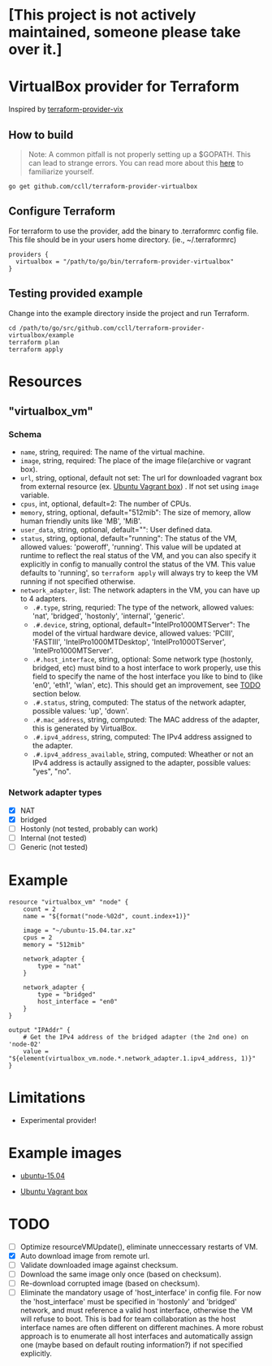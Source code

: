 # **[This project is not actively maintained, someone please take over it.]**

# VirtualBox provider for Terraform

Inspired by [terraform-provider-vix](https://github.com/hooklift/terraform-provider-vix)

## How to build

> Note: A common pitfall is not properly setting up a $GOPATH. This can lead to strange errors. You can read more about this [here][70b8945d]
>  to familiarize yourself.

[70b8945d]: https://golang.org/doc/code.html "GoLang dev basics"

    go get github.com/ccll/terraform-provider-virtualbox

## Configure Terraform

For terraform to use the provider, add the binary to .terraformrc config file.  This file should be in your users home directory. (ie., ~/.terraformrc)

    providers {
      virtualbox = "/path/to/go/bin/terraform-provider-virtualbox"
    }

## Testing provided example

Change into the example directory inside the project and run Terraform.

    cd /path/to/go/src/github.com/ccll/terraform-provider-virtualbox/example
    terraform plan
    terraform apply

# Resources

## "virtualbox_vm"

### Schema

-   `name`, string, required: The name of the virtual machine.
-   `image`, string, required: The place  of the image file(archive or vagrant box).
-   `url`, string, optional, default not set: The url for downloaded vagrant box from external resource (ex. [Ubuntu Vagrant box](https://atlas.hashicorp.com/ubuntu/boxes/trusty64/versions/14.04/providers/virtualbox.box])) . If not set using `image` variable.
-   `cpus`, int, optional, default=2: The number of CPUs.
-   `memory`, string, optional, default="512mib": The size of memory, allow human friendly units like 'MB', 'MiB'.
-   `user_data`, string, optional, default="": User defined data.
-   `status`, string, optional, default="running": The status of the VM, allowed values: 'poweroff', 'running'. This value will be updated at runtime to reflect the real status of the VM, and you can also specify it explicitly in config to manually control the status of the VM. This value defaults to 'running', so `terraform apply` will always try to keep the VM running if not specified otherwise.
-   `network_adapter`, list: The network adapters in the VM, you can have up to 4 adapters.
    -   `.#.type`, string, requried: The type of the network, allowed values: 'nat', 'bridged', 'hostonly', 'internal', 'generic'.
    -   `.#.device`, string, optional, default="IntelPro1000MTServer": The model of the virtual hardware device, allowed values: 'PCIII', 'FASTIII', 'IntelPro1000MTDesktop', 'IntelPro1000TServer', 'IntelPro1000MTServer'.
    -   `.#.host_interface`, string, optional: Some network type (hostonly, bridged, etc) must bind to a host interface to work properly, use this field to specify the name of the host interface you like to bind to (like 'en0', 'eth1', 'wlan', etc). This should get an improvement, see [TODO](#todo) section below.
    -   `.#.status`, string, computed: The status of the network adapter, possible values: 'up', 'down'.
    -   `.#.mac_address`, string, computed: The MAC address of the adapter, this is generated by VirtualBox.
    -   `.#.ipv4_address`, string, computed: The IPv4 address assigned to the adapter.
    -   `.#.ipv4_address_available`, string, computed: Wheather or not an IPv4 address is actaully assigned to the adapter, possible values: "yes", "no".

### Network adapter types

-   [x] NAT
-   [x] bridged
-   [ ] Hostonly  (not tested, probably can work)
-   [ ] Internal  (not tested)
-   [ ] Generic  (not tested)

# Example

    resource "virtualbox_vm" "node" {
        count = 2
        name = "${format("node-%02d", count.index+1)}"

        image = "~/ubuntu-15.04.tar.xz"
        cpus = 2
        memory = "512mib"

        network_adapter {
            type = "nat"
        }

        network_adapter {
            type = "bridged"
            host_interface = "en0"
        }
    }

    output "IPAddr" {
        # Get the IPv4 address of the bridged adapter (the 2nd one) on 'node-02'
        value = "${element(virtualbox_vm.node.*.network_adapter.1.ipv4_address, 1)}"
    }

# Limitations

-   Experimental provider!

# Example images

-   [ubuntu-15.04](https://github.com/ccll/terraform-provider-virtualbox-images/releases/tag/ubuntu-15.04)

-   [Ubuntu Vagrant box](https://atlas.hashicorp.com/ubuntu/boxes/trusty64/versions/14.04/providers/virtualbox.box])

# TODO

-   [ ] Optimize resourceVMUpdate(), eliminate unneccessary restarts of VM.
-   [x] Auto download image from remote url.
-   [ ] Validate downloaded image against checksum.
-   [ ] Download the same image only once (based on checksum).
-   [ ] Re-download corrupted image (based on checksum).
-   [ ] Eliminate the mandatory usage of 'host_interface' in config file. For now the 'host_interface' must be specified in 'hostonly' and 'bridged' network, and must reference a valid host interface, otherwise the VM will refuse to boot. This is bad for team collaboration as the host interface names are often different on different machines. A more robust approach is to enumerate all host interfaces and automatically assign one (maybe based on default routing information?) if not specified explicitly.
